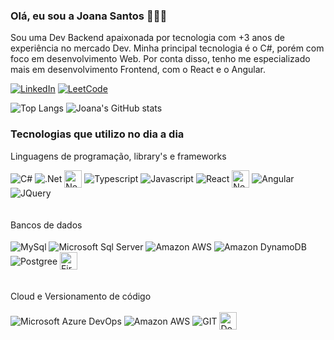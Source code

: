 
### Olá, eu sou a Joana Santos 🙋🏽‍♀️
Sou uma Dev Backend apaixonada por tecnologia com +3 anos de experiência no mercado Dev. Minha principal tecnologia é o C#, porém com foco em desenvolvimento Web. Por conta disso, tenho me especializado mais em desenvolvimento Frontend, com o React e o Angular.

[![LinkedIn](https://img.shields.io/badge/LinkedIn-0077B5?style=for-the-badge&logo=linkedin&logoColor=white)](https://www.linkedin.com/in/joana-ddos-santos/)
[![LeetCode](https://img.shields.io/badge/-LeetCode-FFA116?style=for-the-badge&logo=LeetCode&logoColor=black)](https://leetcode.com/JoanaDosSantos/)

![Top Langs](https://github-readme-stats.vercel.app/api/top-langs/?username=JoanaDosSantos&layout=compact&theme=tokyonight)
![Joana's GitHub stats](https://github-readme-stats.vercel.app/api?username=JoanaDosSantos&show_icons=true&hide=contribs,issues&rank_icon=github&theme=tokyonight)

### Tecnologias que utilizo no dia a dia
Linguagens de programação, library's e frameworks
<div style="display: inline_block">   
    <img align="center" alt="C#" src="https://img.shields.io/badge/C%23-239120?style=for-the-badge&logo=c-sharp&logoColor=white" />
    <img align="center" alt=".Net" src="https://img.shields.io/badge/.NET-5C2D91?style=for-the-badge&logo=.net&logoColor=white" />    
    <img align="center" alt="Nest" src="https://miro.medium.com/v2/resize:fit:1400/1*POcSb9jzwC8iNDEGQ0xhOQ.png" height="28px"/>
    <img align="center" alt="Typescript" src="https://img.shields.io/badge/TypeScript-007ACC?style=for-the-badge&logo=typescript&logoColor=white" />
    <img align="center" alt="Javascript" src="https://img.shields.io/badge/JavaScript-323330?style=for-the-badge&logo=javascript&logoColor=F7DF1E" />
    <img align="center" alt="React" src="https://img.shields.io/badge/React-20232A?style=for-the-badge&logo=react&logoColor=61DAFB" />
    <img align="center" alt="Next JS" src="https://miro.medium.com/v2/resize:fit:750/1*NfnIaF1wnByrzVigaqkLGg.jpeg"  height="28px"/>  
    <img align="center" alt="Angular" src="https://img.shields.io/badge/Angular-DD0031?style=for-the-badge&logo=angular&logoColor=white" />
    <img align="center" alt="JQuery" src="https://img.shields.io/badge/jQuery-0769AD?style=for-the-badge&logo=jquery&logoColor=white" />
</div><br/><br/>
Bancos de dados

<div style="display: inline_block"><br/>
    <img align="center" alt="MySql" src="https://img.shields.io/badge/MySQL-005C84?style=for-the-badge&logo=mysql&logoColor=white" />
    <img align="center" alt="Microsoft Sql Server" src="https://img.shields.io/badge/Microsoft%20SQL%20Server-CC2927?style=for-the-badge&logo=microsoft%20sql%20server&logoColor=white" />
    <img align="center" alt="Amazon AWS" src="https://img.shields.io/badge/Amazon_AWS-FF9900?style=for-the-badge&logo=amazonaws&logoColor=white" />  
    <img align="center" alt="Amazon DynamoDB" src="https://img.shields.io/badge/Amazon%20DynamoDB-4053D6?style=for-the-badge&logo=Amazon%20DynamoDB&logoColor=white" />       
    <img align="center" alt="Postgree" src="https://img.shields.io/badge/PostgreSQL-316192?style=for-the-badge&logo=postgresql&logoColor=whit" />   
    <img align="center" alt="Firebase" src="https://firebase.google.com/images/social.png"  height="28px" /> 
</div><br/><br/>
Cloud e Versionamento de código

<div style="display: inline_block"><br/>
    <img align="center" alt="Microsoft Azure DevOps" src="https://img.shields.io/badge/Azure_DevOps-0078D7?style=for-the-badge&logo=azure-devops&logoColor=white" />
    <img align="center" alt="Amazon AWS" src="https://img.shields.io/badge/Amazon_AWS-FF9900?style=for-the-badge&logo=amazonaws&logoColor=white" />      
    <img align="center" alt="GIT" src="https://img.shields.io/badge/GIT-E44C30?style=for-the-badge&logo=git&logoColor=white" />  
    <img align="center" alt="Docker" src="https://blog.safetycontrol.ind.br/wp-content/uploads/2021/11/Docker.png"  height="28px" />  
</div><br/><br/>
